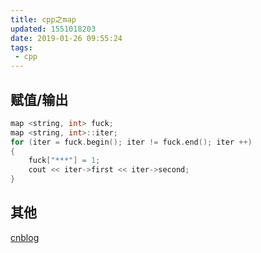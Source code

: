 ```yaml
---
title: cpp之map
updated: 1551018203
date: 2019-01-26 09:55:24
tags:
 - cpp
---
```


## 赋值/输出

```cpp
map <string, int> fuck;
map <string, int>::iter;
for (iter = fuck.begin(); iter != fuck.end(); iter ++)
{
    fuck["***"] = 1;
    cout << iter->first << iter->second;
}
```

## 其他

[cnblog](https://www.cnblogs.com/fnlingnzb-learner/p/5833051.html)
